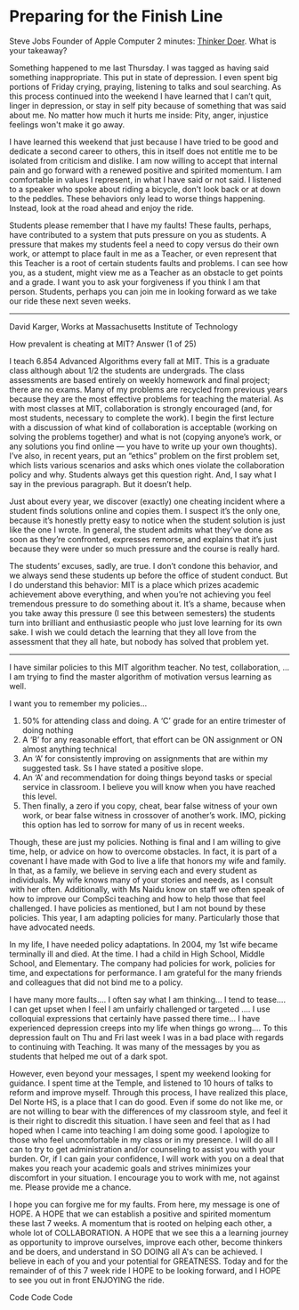 # Preparing for the Finish Line
Steve Jobs Founder of Apple Computer 2 minutes: [Thinker Doer](https://www.google.com/search?q=Steve+Jobs+Thinker+Doers&oq=Steve+Jobs+Thinker+Doers&aqs=chrome..69i57.16126j0j7&sourceid=chrome&ie=UTF-8#kpvalbx=_kTZKYoe0KoKckPIPlJWX-Aw20).   What is your takeaway?

<p>

Something happened to me last Thursday. I was tagged as having said something inappropriate.  This put in state of depression.  I even spent big portions of Friday crying, praying, listening to talks and soul searching.   As this process continued into the weekend I have learned that I can’t quit, linger in depression, or stay in self pity because of something that was said about me.  No matter how much it hurts me inside: Pity, anger, injustice feelings won't make it go away.

I have learned this weekend that just because I have tried to be good and dedicate a second career to others, this in itself does not entitle me to be isolated from criticism and dislike.  I am now willing to accept that internal pain and go forward with a renewed positive and spirited momentum.  I am comfortable in values I represent, in what I have said or not said.  I listened to a speaker who spoke about riding a bicycle, don't look back or at down to the peddles.  These behaviors only lead to worse things happening.  Instead,  look at the road ahead and enjoy the ride.

Students please remember that I have my faults!  These faults, perhaps, have contributed to a system that puts pressure on you as students.  A pressure that makes my students feel a need to copy versus do their own work, or attempt to place fault in me as a Teacher, or even represent that this Teacher is a root of certain students faults and problems.  I can see how you, as a student, might view me as a Teacher as an obstacle to get points and a grade.  I want you to ask your forgiveness if you think I am that person.  Students, perhaps you can join me in looking forward as we take our ride these next seven weeks.

----
David Karger, Works at Massachusetts Institute of Technology

How prevalent is cheating at MIT? Answer (1 of 25)

I teach 6.854 Advanced Algorithms every fall at MIT. This is a graduate class although about 1/2 the students are undergrads. The class assessments are based entirely on weekly homework and final project; there are no exams. Many of my problems are recycled from previous years because they are the most effective problems for teaching the material. As with most classes at MIT, collaboration is strongly encouraged (and, for most students, necessary to complete the work). I begin the first lecture with a discussion of what kind of collaboration is acceptable (working on solving the problems together) and what is not (copying anyone’s work, or any solutions you find online — you have to write up your own thoughts). I’ve also, in recent years, put an “ethics” problem on the first problem set, which lists various scenarios and asks which ones violate the collaboration policy and why. Students always get this question right. And, I say what I say in the previous paragraph. But it doesn’t help.

Just about every year, we discover (exactly) one cheating incident where a student finds solutions online and copies them. I suspect it’s the only one, because it’s honestly pretty easy to notice when the student solution is just like the one I wrote. In general, the student admits what they’ve done as soon as they’re confronted, expresses remorse, and explains that it’s just because they were under so much pressure and the course is really hard.

The students’ excuses, sadly, are true. I don’t condone this behavior, and we always send these students up before the office of student conduct. But I do understand this behavior: MIT is a place which prizes academic achievement above everything, and when you’re not achieving you feel tremendous pressure to do something about it. It’s a shame, because when you take away this pressure (I see this between semesters) the students turn into brilliant and enthusiastic people who just love learning for its own sake. I wish we could detach the learning that they all love from the assessment that they all hate, but nobody has solved that problem yet.

----

I have similar policies to this MIT algorithm teacher.  No test, collaboration, ...  I am trying to find the master algorithm of motivation versus learning as well.  

I want you to remember my policies…
1. 50% for attending class and doing.  A ‘C’ grade for an entire trimester of doing nothing
2. A ‘B’ for any reasonable effort, that effort can be ON assignment or ON almost anything technical
3. An ‘A’ for consistently improving on assignments that are within my suggested task.  Ss I have stated a positive  slope.
4. An ‘A’ and recommendation for doing things beyond tasks or special service in classroom.  I believe you will know when you have reached this level.
5. Then finally, a zero if you copy, cheat, bear false witness of your own work, or bear false witness in crossover of another’s work.  IMO, picking this option has led to sorrow for many of us in recent weeks.

Though, these are just my policies.  Nothing is final and I am willing to give time, help, or advice on how to overcome obstacles.  In fact, it is part of a covenant I have made with God to live a life that honors my wife and family.  In that, as a family, we believe in serving each and every student as individuals.  My wife knows many of your stories and needs, as I consult with her often.  Additionally, with Ms Naidu know on staff we often speak of how to improve our CompSci teaching and how to help those that feel challenged.  I have policies as mentioned, but I am not bound by these policies.  This year, I am adapting policies for many.  Particularly those that have advocated needs.

In my life, I have needed policy adaptations.  In 2004, my 1st wife became terminally ill and died.  At the time. I had a child in High School, Middle School, and Elementary.  The company had policies for work, policies for time, and expectations for performance.  I am grateful for the many friends and colleagues that did not bind me to a policy.  

I have many more faults…. I often say what I am thinking… I tend to tease…. I can get upset when I feel I am unfairly challenged or targeted …. I use colloquial expressions that certainly have passed there time… I have experienced depression creeps into my life when things go wrong…. To this depression fault on Thu and Fri last week I was in a bad place with regards to continuing with Teaching.  It was many of the messages by you as students that helped me out of a dark spot.

However, even beyond your messages, I spent my weekend looking for guidance.  I spent time at the Temple, and listened to 10 hours of talks to reform and improve myself.  Through this process, I have realized this place, Del Norte HS, is a place that I can do good.  Even if some do not like me, or are not willing to bear with the differences of my classroom style, and feel it is their right to discredit this situation.  I have seen and feel that as I had hoped when I came into teaching I am doing some good.  I apologize to those who feel uncomfortable in my class or in my presence.  I will do all I can to try to get administration and/or counseling to assist you with your burden.  Or, if I can gain your confidence, I will work with you on a deal that makes you reach your academic goals and strives minimizes your discomfort in your situation.  I encourage you to work with me, not against me.  Please provide me a chance.

I hope you can forgive me for my faults.  From here, my message is one of HOPE.   A HOPE that we can establish a positive and spirited momentum these last 7 weeks.  A momentum that is rooted on helping each other, a whole lot of COLLABORATION.  A HOPE that we see this a a learning journey as opportunity to improve ourselves, improve each other, become thinkers and be doers, and understand in SO DOING all A's can be achieved.  I believe in each of you and your potential for GREATNESS.  Today and for the remainder of of this 7 week ride I HOPE to be looking forward, and I HOPE to see you out in front ENJOYING the ride.

Code Code Code


</p>

